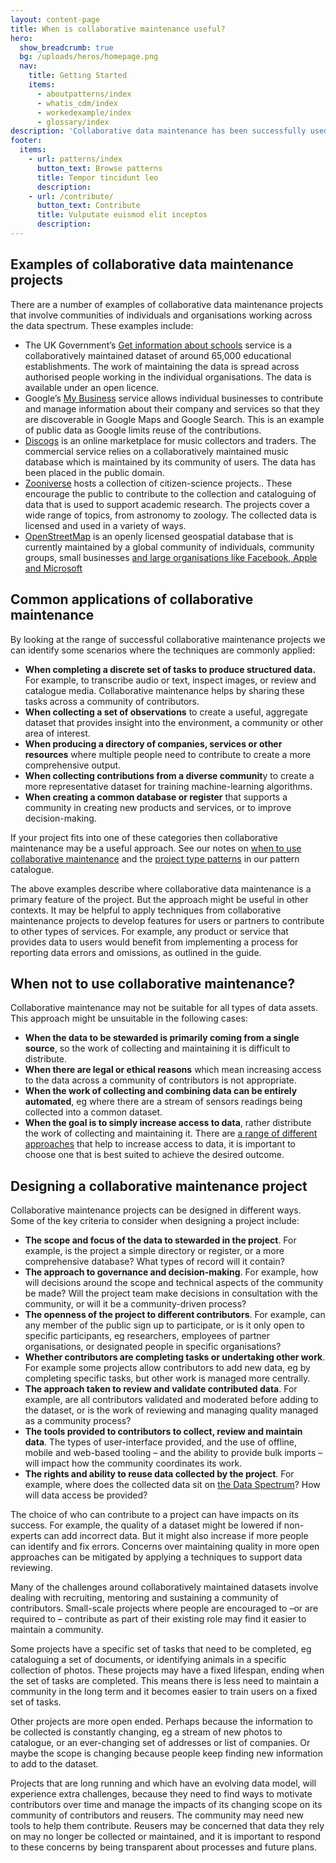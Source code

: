 ```yaml
---
layout: content-page
title: When is collaborative maintenance useful?
hero:
  show_breadcrumb: true
  bg: /uploads/heros/homepage.png
  nav:
    title: Getting Started
    items:
      - aboutpatterns/index
      - whatis_cdm/index
      - workedexample/index      
      - glossary/index
description: 'Collaborative data maintenance has been successfully used in a wide variety of projects. Looking at successful projects helps identify some common characteristics and challenges.'
footer:
  items:
    - url: patterns/index
      button_text: Browse patterns
      title: Tempor tincidunt leo
      description:
    - url: /contribute/
      button_text: Contribute
      title: Vulputate euismod elit inceptos
      description:
---
```


## Examples of collaborative data maintenance projects

There are a number of examples of collaborative data maintenance projects that involve communities of individuals and organisations working across the data spectrum. These examples include:



*   The UK Government’s [Get information about schools](https://get-information-schools.service.gov.uk/) service is a collaboratively maintained dataset of around 65,000 educational establishments. The work of maintaining the data is spread across authorised people working in the individual organisations. The data is available under an open licence.
*   Google’s [My Business](https://www.google.com/business/?ppsrc=GPDA2) service allows individual businesses to contribute and manage information about their company and services so that they are discoverable in Google Maps and Google Search. This is an example of public data as Google limits reuse of the contributions.
*   [Discogs](https://www.discogs.com/) is an online marketplace for music collectors and traders. The commercial service relies on a collaboratively maintained music database which is maintained by its community of users. The data has been placed in the public domain.
*   [Zooniverse](https://www.zooniverse.org/) hosts a collection of citizen-science projects.. These encourage the public to contribute to the collection and cataloguing of data that is used to support academic research. The projects cover a wide range of topics, from astronomy to zoology. The collected data is licensed and used in a variety of ways.
*   [OpenStreetMap](https://www.openstreetmap.org) is an openly licensed geospatial database that is currently maintained by a global community of individuals, community groups, small businesses [and large organisations like Facebook, Apple and Microsoft](https://theodi.org/article/how-are-facebook-apple-and-microsoft-contributing-to-openstreetmap/)


## Common applications of collaborative maintenance

By looking at the range of successful collaborative maintenance projects we can identify some scenarios where the techniques are commonly applied:



*   **When completing a discrete set of tasks to produce structured data.** For example, to transcribe audio or text, inspect images, or review and catalogue media. Collaborative maintenance helps by sharing these tasks across a community of contributors.
*   **When collecting a set of observations** to create a useful, aggregate dataset that provides insight into the environment, a community or other area of interest.
*   **When producing a directory of companies, services or other resources** where multiple people need to contribute to create a more comprehensive output.
*   **When collecting contributions from a diverse communit**y to create a more representative dataset for training machine-learning algorithms.
*   **When creating a common database or register** that supports a community in creating new products and services, or to improve decision-making.

If your project fits into one of these categories then collaborative maintenance may be a useful approach. See our notes on <span style="text-decoration:underline;">when to use collaborative maintenance</span> and the <span style="text-decoration:underline;">project type patterns</span> in our pattern catalogue.

The above examples describe where collaborative data maintenance is a primary feature of the project. But the approach might be useful in other contexts. It may be helpful to apply techniques from collaborative maintenance projects to develop features for users or partners to contribute to other types of services. For example, any product or service that provides data to users would benefit from implementing a process for reporting data errors and omissions, as outlined in the guide.


## When not to use collaborative maintenance?

Collaborative maintenance may not be suitable for all types of data assets. This approach might be unsuitable in the following cases:



*   **When the data to be stewarded is primarily coming from a single source**, so the work of collecting and maintaining it is difficult to distribute.
*   **When there are legal or ethical reasons** which mean increasing access to the data across a community of contributors is not appropriate.
*   **When the work of collecting and combining data can be entirely automated**, eg where there are a stream of sensors readings being collected into a common dataset.
*   **When the goal is to simply increase access to data**, rather distribute the work of collecting and maintaining it. There are [a range of different approaches](https://theodi.org/project/the-data-access-map/) that help to increase access to data, it is important to choose one that is best suited to achieve the desired outcome.


## Designing a collaborative maintenance project

Collaborative maintenance projects can be designed in different ways. Some of the key criteria to consider when designing a project include:



*   **The scope and focus of the data to stewarded in the project**. For example, is the project a simple directory or register, or a more comprehensive database? What types of record will it contain?
*   **The approach to governance and decision-making**. For example, how will decisions around the scope and technical aspects of the community be made? Will the project team make decisions in consultation with the community, or will it be a community-driven process?
*   **The openness of the project to different contributors**. For example, can any member of the public sign up to participate, or is it only open to specific participants, eg researchers, employees of partner organisations, or designated people in specific organisations?
*   **Whether contributors are completing tasks or undertaking other work**. For example some projects allow contributors to add new data, eg by completing specific tasks, but other work is managed more centrally.
*   **The approach taken to review and validate contributed data**. For example, are all contributors validated and moderated before adding to the dataset, or is the work of reviewing and managing quality managed as a community process?
*   **The tools provided to contributors to collect, review and maintain data**. The types of user-interface provided, and the use of offline, mobile and web-based tooling – and the ability to provide bulk imports – will impact how the community coordinates its work.
*   **The rights and ability to reuse data collected by the project**. For example, where does the collected data sit on [the Data Spectrum](https://theodi.org/about-the-odi/the-data-spectrum/)? How will data access be provided?

The choice of who can contribute to a project can have impacts on its success. For example, the quality of a dataset might be lowered if non-experts can add incorrect data. But it might also increase if more people can identify and fix errors. Concerns over maintaining quality in more open approaches can be mitigated by applying a techniques to support data reviewing.

Many of the challenges around collaboratively maintained datasets involve dealing with recruiting, mentoring and sustaining a community of contributors. Small-scale projects where people are encouraged to –or are required to – contribute as part of their existing role may find it easier to maintain a community.

Some projects have a specific set of tasks that need to be completed, eg cataloguing a set of documents, or identifying animals in a specific collection of photos. These projects may have a fixed lifespan, ending when the set of tasks are completed. This means there is less need to maintain a community in the long term and it becomes easier to train users on a fixed set of tasks.

Other projects are more open ended. Perhaps because the information to be collected is constantly changing, eg a stream of new photos to catalogue, or an ever-changing set of addresses or list of companies. Or maybe the scope is changing because people keep finding new information to add to the dataset.

Projects that are long running and which have an evolving data model, will experience extra challenges, because they need to find ways to motivate contributors over time and manage the impacts of its changing scope on its community of contributors and reusers. The community may need new tools to help them contribute. Reusers may be concerned that data they rely on may no longer be collected or maintained, and it is important to respond to these concerns by being transparent about processes and future plans.
